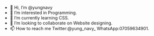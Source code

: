 - 👋 Hi, I’m @yungnavy
- 👀 I’m interested in Programming.
- 🌱 I’m currently learning CSS.
- 💞️ I’m looking to collaborate on Website designing.
- 📫 How to reach me Twitter:@yung_navy_ WhatsApp:07059634901.

<!---
yungnavy/yungnavy is a ✨ special ✨ repository because its `README.md` (this file) appears on your GitHub profile.
You can click the Preview link to take a look at your changes.
--->

